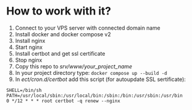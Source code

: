 # How to work with it?

1. Connect to your VPS server with connected domain name
1. Install docker and docker compose v2
1. Install nginx
1. Start nginx
1. Install certbot and get ssl certificate
1. Stop nginx
1. Copy this repo to _srv/www/your_project_name_
1. In your project directory type: `docker compose up --build -d`
1. In _ect/cron.d/certbot_ add this script (for autoupdate SSL sertificate):
```
SHELL=/bin/sh
PATH=/usr/local/sbin:/usr/local/bin:/sbin:/bin:/usr/sbin:/usr/bin
0 */12 * * * root certbot -q renew --nginx
```
